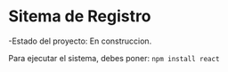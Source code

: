 <h1>Sitema de Registro</h1>

-Estado del proyecto: En construccion.

Para ejecutar el sistema, debes poner:
```npm install react```
